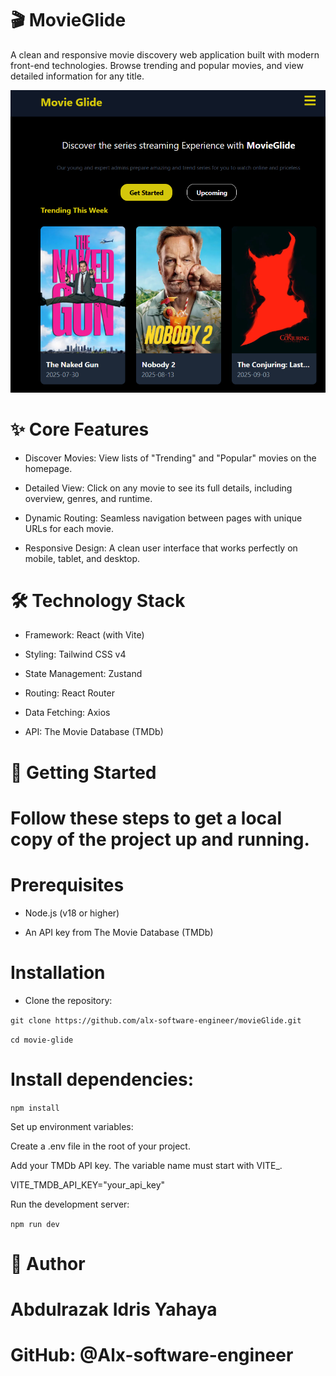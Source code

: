 # 🎬 MovieGlide

A clean and responsive movie discovery web application built with modern front-end technologies. Browse trending and popular movies, and view detailed information for any title.

![Screenshot of MovieGlide app](MyApp.PNG)

# ✨ Core Features
- Discover Movies: View lists of "Trending" and "Popular" movies on the homepage.

- Detailed View: Click on any movie to see its full details, including overview, genres, and runtime.

- Dynamic Routing: Seamless navigation between pages with unique URLs for each movie.

- Responsive Design: A clean user interface that works perfectly on mobile, tablet, and desktop.

# 🛠️ Technology Stack

- Framework: React (with Vite)

- Styling: Tailwind CSS v4

- State Management: Zustand

- Routing: React Router

- Data Fetching: Axios

- API: The Movie Database (TMDb)

# 🚀 Getting Started

# Follow these steps to get a local copy of the project up and running.

# Prerequisites
- Node.js (v18 or higher)

- An API key from The Movie Database (TMDb)

# Installation

- Clone the repository:

` git clone https://github.com/alx-software-engineer/movieGlide.git `

`cd movie-glide`


# Install dependencies:

`npm install`

Set up environment variables:

Create a .env file in the root of your project.

Add your TMDb API key. The variable name must start with VITE_.

VITE_TMDB_API_KEY="your_api_key"

Run the development server:

`npm run dev`


# 👤 Author
# Abdulrazak Idris Yahaya

# GitHub: @Alx-software-engineer
